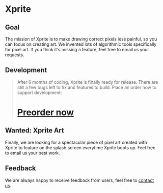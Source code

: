 # Xprite

## Goal

The mission of Xprite is to make drawing correct pixels less painful, so you can focus on creating art. We invented lots of algorithmic tools specifically for pixel art. If you think it's missing a feature, feel free to email us your requests.

## Development

> After 6 months of coding, Xprite is finally ready for release. There are still a few bugs left to fix and features to build. Place an order now to support development:
> # [Preorder now](./xprite-order.html)

## Wanted: Xprite Art

Finally, we are looking for a spectacular piece of pixel art created with Xprite to feature on the splash screen everytime Xprite boots up. Feel free to email us your best work.

## Feedback

We are always happy to receive feedback from users, feel free to [contact us](/contact.md).
